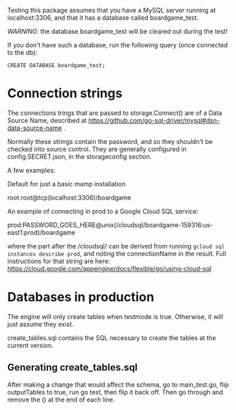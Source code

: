 Testing this package assumes that you have a MySQL server running at localhost:3306, and that it has a database called boardgame_test.

*WARNING*: the database boardgame_test will be cleared out during the test!

If you don't have such a database, run the following query (once connected to the db):

```
CREATE DATABASE boardgame_test;
```

# Connection strings

The connections trings that are passed to storage.Connect() are of a Data Source Name, described at https://github.com/go-sql-driver/mysql#dsn-data-source-name . 

Normally these strings contain the password, and so they shouldn't be checked
into source control. They are generally configured in config.SECRET.json, in the storageconfig section.

A few examples:

Default for just a basic mamp installation

root:root@tcp(localhost:3306)/boardgame

An example of connecting in prod to a Google Cloud SQL service:

prod:PASSWORD_GOES_HERE@unix(/cloudsql/boardgame-159316:us-east1:prod)/boardgame

where the part after the /cloudsql/ can be derived from running `gcloud sql
instances describe prod`, and noting the connectionName in the result.  Full instructions for that string are here: https://cloud.google.com/appengine/docs/flexible/go/using-cloud-sql


# Databases in production

The engine will only create tables when testmode is true. Otherwise, it will
just assume they exist.

create_tables.sql contains the SQL necessary to create the tables at the
current version.

## Generating create_tables.sql

After making a change that would affect the schema, go to main_test.go, flip
outputTables to true, run go test, then flip it back off. Then go through and
remove the (<time>) at the end of each line.
